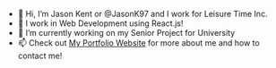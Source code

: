 - 👋 Hi, I’m Jason Kent or @JasonK97 and I work for Leisure Time Inc.
- 👀 I work in Web Development using React.js!
- 🌱 I’m currently working on my Senior Project for University
- 📫 Check out <a href="https://jasonkent.dev/" target="_blank">My Portfolio Website</a> for more about me and how to contact me!
